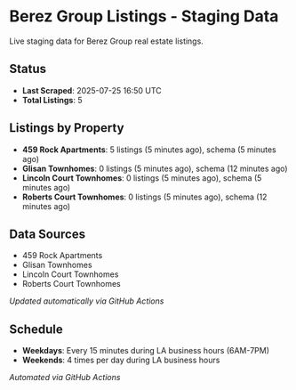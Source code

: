 # Berez Group Listings - Staging Data

Live staging data for Berez Group real estate listings.

## Status

- **Last Scraped**: 2025-07-25 16:50 UTC
- **Total Listings**: 5

## Listings by Property

- **459 Rock Apartments**: 5 listings (5 minutes ago), schema (5 minutes ago)
- **Glisan Townhomes**: 0 listings (5 minutes ago), schema (12 minutes ago)
- **Lincoln Court Townhomes**: 0 listings (5 minutes ago), schema (5 minutes ago)
- **Roberts Court Townhomes**: 0 listings (5 minutes ago), schema (12 minutes ago)

## Data Sources

- 459 Rock Apartments
- Glisan Townhomes
- Lincoln Court Townhomes
- Roberts Court Townhomes

*Updated automatically via GitHub Actions*

## Schedule

- **Weekdays**: Every 15 minutes during LA business hours (6AM-7PM)
- **Weekends**: 4 times per day during LA business hours

*Automated via GitHub Actions*
